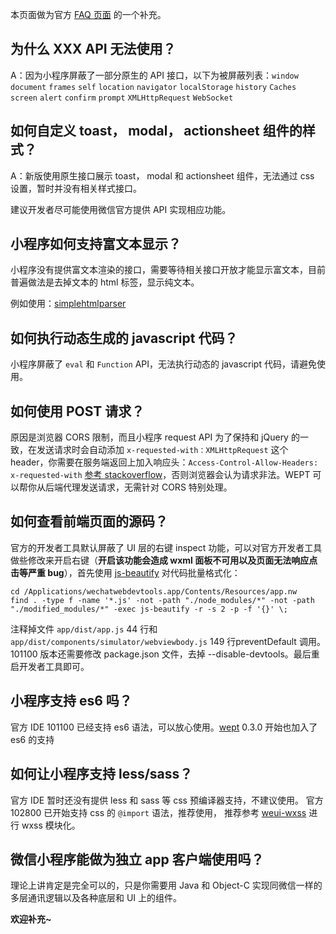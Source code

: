 本页面做为官方 [FAQ 页面](https://mp.weixin.qq.com/debug/wxadoc/dev/qa/qa.html?t=1476197485654) 的一个补充。

## 为什么 XXX API 无法使用？

A：因为小程序屏蔽了一部分原生的 API 接口，以下为被屏蔽列表：`window` `document` `frames` `self` `location` `navigator` `localStorage` `history` `Caches` `screen` `alert` `confirm` `prompt` `XMLHttpRequest` `WebSocket`

## 如何自定义 toast， modal， actionsheet 组件的样式？

A：新版使用原生接口展示 toast， modal 和 actionsheet 组件，无法通过 css 设置，暂时并没有相关样式接口。

建议开发者尽可能使用微信官方提供 API 实现相应功能。

## 小程序如何支持富文本显示？

小程序没有提供富文本渲染的接口，需要等待相关接口开放才能显示富文本，目前普遍做法是去掉文本的 html 标签，显示纯文本。

例如使用：[simplehtmlparser](http://erik.eae.net/simplehtmlparser/simplehtmlparser.js)

## 如何执行动态生成的 javascript 代码？

小程序屏蔽了 `eval` 和 `Function` API，无法执行动态的 javascript 代码，请避免使用。

## 如何使用 POST 请求？

原因是浏览器 CORS 限制，而且小程序 request API 为了保持和 jQuery 的一致，在发送请求时会自动添加 `x-requested-with：XMLHttpRequest` 这个 header，你需要在服务端返回上加入响应头：`Access-Control-Allow-Headers: x-requested-with` [参考 stackoverflow](http://stackoverflow.com/questions/5584923/a-cors-post-request-works-from-plain-javascript-but-why-not-with-jquery)，否则浏览器会认为请求非法。WEPT 可以帮你从后端代理发送请求，无需针对 CORS 特别处理。

## 如何查看前端页面的源码？

官方的开发者工具默认屏蔽了 UI 层的右键 inspect 功能，可以对官方开发者工具做些修改来开启右键（**开启该功能会造成 wxml 面板不可用以及页面无法响应点击等严重 bug**），首先使用 [js-beautify](https://link.zhihu.com/?target=https%3A//www.npmjs.com/package/js-beautify) 对代码批量格式化：

```
cd /Applications/wechatwebdevtools.app/Contents/Resources/app.nw
find . -type f -name '*.js' -not -path "./node_modules/*" -not -path "./modified_modules/*" -exec js-beautify -r -s 2 -p -f '{}' \;
```
注释掉文件 `app/dist/app.js` 44 行和 `app/dist/components/simulator/webviewbody.js` 149 行preventDefault 调用。101100 版本还需要修改 package.json 文件，去掉 --disable-devtools。最后重启开发者工具即可。

## 小程序支持 es6 吗？

官方 IDE 101100 已经支持 es6 语法，可以放心使用。[wept](https://github.com/chemzqm/wept) 0.3.0 开始也加入了 es6 的支持

## 如何让小程序支持 less/sass？

官方 IDE 暂时还没有提供 less 和 sass 等 css 预编译器支持，不建议使用。
官方 102800 已开始支持 css 的 `@import` 语法，推荐使用， 推荐参考 [weui-wxss](https://github.com/weui/weui-wxss) 进行 wxss 模块化。

## 微信小程序能做为独立 app 客户端使用吗？

理论上讲肯定是完全可以的，只是你需要用 Java 和 Object-C 实现同微信一样的多层通讯逻辑以及各种底层和 UI 上的组件。

**欢迎补充~**

